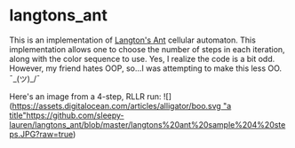 # langtons_ant

This is an implementation of [Langton's Ant](https://en.wikipedia.org/wiki/Langton%27s_ant) cellular automaton.  This implementation allows one to choose the number of steps in each iteration, along with the color sequence to use.  Yes, I realize the code is a bit odd.  However, my friend hates OOP, so...I was attempting to make this less OO.  ¯\_(ツ)_/¯

Here's an image from a 4-step, RLLR run:
![]([https://assets.digitalocean.com/articles/alligator/boo.svg "a title"](https://github.com/sleepy-lauren/langtons_ant/blob/master/langtons%20ant%20sample%204%20steps.JPG?raw=true)https://github.com/sleepy-lauren/langtons_ant/blob/master/langtons%20ant%20sample%204%20steps.JPG?raw=true)
